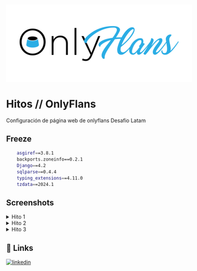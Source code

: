 ![Logo](web/static/OnlyFlans.png)


# Hitos // OnlyFlans

Configuración de página web de onlyflans Desafio Latam


## Freeze

```bash
    asgiref==3.8.1
    backports.zoneinfo==0.2.1
    Django==4.2
    sqlparse==0.4.4
    typing_extensions==4.11.0
    tzdata==2024.1
```


## Screenshots
<details>

<summary>Hito 1</summary>

![App Screenshot](Hitos-ft/Hito1-1.PNG=75x125)
![App Screenshot](Hitos-ft/Hito1-2.PNG=75x125)
![App Screenshot](Hitos-ft/Hito1-3.PNG)
![App Screenshot](Hitos-ft/Hito1-4.PNG)

</details>
<details>

<summary>Hito 2</summary>

![App Screenshot](Hitos-ft/Hito2-1.PNG)
![App Screenshot](Hitos-ft/Hito2-2.PNG)
![App Screenshot](Hitos-ft/Hito2-3.PNG)
![App Screenshot](Hitos-ft/Hito2-4.PNG)
![App Screenshot](Hitos-ft/Hito2-5.PNG)

</details>
<details>

<summary>Hito 3</summary>

![App Screenshot](Hitos-ft/Hito3-1.PNG)
![App Screenshot](Hitos-ft/Hito3-2.PNG)
![App Screenshot](Hitos-ft/Hito3-3.PNG)
![App Screenshot](Hitos-ft/Hito3-4.PNG)
![App Screenshot](Hitos-ft/Hito3-5.PNG)
![App Screenshot](Hitos-ft/Hito3-6.PNG)
![App Screenshot](Hitos-ft/Hito3-7.PNG)
![App Screenshot](Hitos-ft/Hito3-8.PNG)

</details>


## 🔗 Links
[![linkedin](https://img.shields.io/badge/linkedin-0A66C2?style=for-the-badge&logo=linkedin&logoColor=white)](https://www.linkedin.com/in/jj-joshua)

